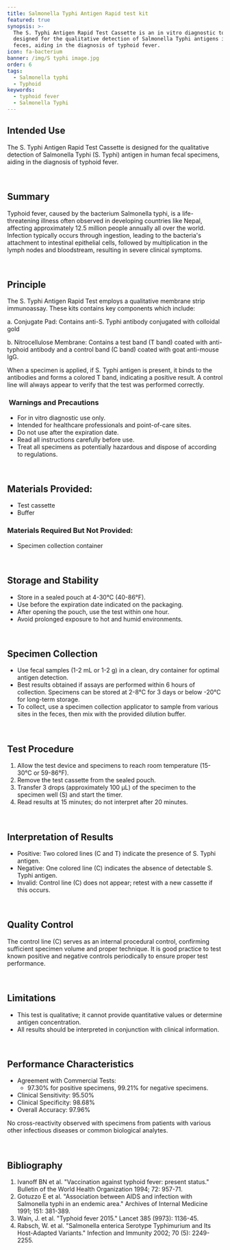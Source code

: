 ```yaml
---
title: Salmonella Typhi Antigen Rapid test kit
featured: true
synopsis: >-
  The S. Typhi Antigen Rapid Test Cassette is an in vitro diagnostic tool
  designed for the qualitative detection of Salmonella Typhi antigens in human
  feces, aiding in the diagnosis of typhoid fever.
icon: fa-bacterium
banner: /img/S typhi image.jpg
order: 6
tags:
  - Salmonella typhi
  - Typhoid
keywords:
  - typhoid fever
  - Salmonella Typhi
---
```


## Intended Use

The S. Typhi Antigen Rapid Test Cassette is designed for the qualitative detection of Salmonella Typhi (S. Typhi) antigen in human fecal specimens, aiding in the diagnosis of typhoid fever.

 

## Summary

Typhoid fever, caused by the bacterium Salmonella typhi, is a life-threatening illness often observed in developing countries like Nepal, affecting approximately 12.5 million people annually all over the world. Infection typically occurs through ingestion, leading to the bacteria's attachment to intestinal epithelial cells, followed by multiplication in the lymph nodes and bloodstream, resulting in severe clinical symptoms.

 

## Principle

The S. Typhi Antigen Rapid Test employs a qualitative membrane strip immunoassay. These kits contains key components which include:

a.  Conjugate Pad: Contains anti-S. Typhi antibody conjugated with colloidal gold

b. Nitrocellulose Membrane: Contains a test band (T band) coated with anti-typhoid antibody and a control band (C band) coated with goat anti-mouse IgG.

When a specimen is applied, if S. Typhi antigen is present, it binds to the antibodies and forms a colored T band, indicating a positive result. A control line will always appear to verify that the test was performed correctly.

###  Warnings and Precautions

* For in vitro diagnostic use only.
* Intended for healthcare professionals and point-of-care sites.
* Do not use after the expiration date.
* Read all instructions carefully before use.
* Treat all specimens as potentially hazardous and dispose of according to regulations.

 

## Materials Provided:

* Test cassette
* Buffer

### Materials Required But Not Provided:

* Specimen collection container

 

## Storage and Stability

* Store in a sealed pouch at 4-30°C (40-86°F).
* Use before the expiration date indicated on the packaging.
* After opening the pouch, use the test within one hour.
* Avoid prolonged exposure to hot and humid environments.

 

## Specimen Collection

* Use fecal samples (1-2 mL or 1-2 g) in a clean, dry container for optimal antigen detection.
* Best results obtained if assays are performed within 6 hours of collection. Specimens can be stored at 2-8°C for 3 days or below -20°C for long-term storage.
* To collect, use a specimen collection applicator to sample from various sites in the feces, then mix with the provided dilution buffer.

 

## Test Procedure

1. Allow the test device and specimens to reach room temperature (15-30°C or 59-86°F).
2. Remove the test cassette from the sealed pouch.
3. Transfer 3 drops (approximately 100 µL) of the specimen to the specimen well (S) and start the timer.
4. Read results at 15 minutes; do not interpret after 20 minutes.

 

## Interpretation of Results

* Positive: Two colored lines (C and T) indicate the presence of S. Typhi antigen.
* Negative: One colored line (C) indicates the absence of detectable S. Typhi antigen.
* Invalid: Control line (C) does not appear; retest with a new cassette if this occurs.

 

## Quality Control

The control line (C) serves as an internal procedural control, confirming sufficient specimen volume and proper technique. It is good practice to test known positive and negative controls periodically to ensure proper test performance.

 

## Limitations

* This test is qualitative; it cannot provide quantitative values or determine antigen concentration.
* All results should be interpreted in conjunction with clinical information.

 

## Performance Characteristics

* Agreement with Commercial Tests:
  * 97.30% for positive specimens, 99.21% for negative specimens.
* Clinical Sensitivity: 95.50%
* Clinical Specificity: 98.68%
* Overall Accuracy: 97.96%

No cross-reactivity observed with specimens from patients with various other infectious diseases or common biological analytes.

 

## Bibliography

1. Ivanoff BN et al. "Vaccination against typhoid fever: present status." Bulletin of the World Health Organization 1994; 72: 957-71.
2. Gotuzzo E et al. "Association between AIDS and infection with Salmonella typhi in an endemic area." Archives of Internal Medicine 1991; 151: 381-389.
3. Wain, J. et al. "Typhoid fever 2015." Lancet 385 (9973): 1136-45.
4. Rabsch, W. et al. "Salmonella enterica Serotype Typhimurium and Its Host-Adapted Variants." Infection and Immunity 2002; 70 (5): 2249-2255.

 
